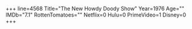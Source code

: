 +++
line=4568
Title="The New Howdy Doody Show"
Year=1976
Age=""
IMDb="7.1"
RottenTomatoes=""
Netflix=0
Hulu=0
PrimeVideo=1
Disney=0
+++

